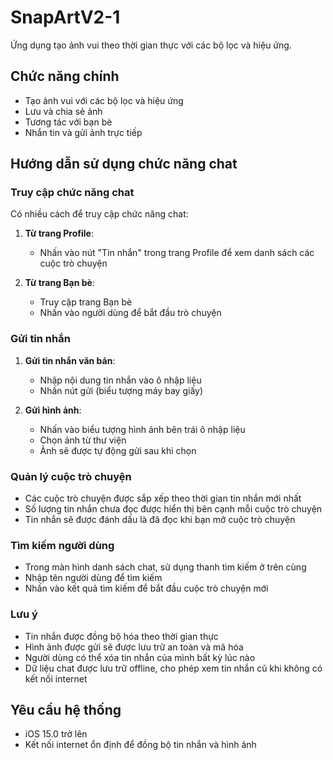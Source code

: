 # SnapArtV2-1

Ứng dụng tạo ảnh vui theo thời gian thực với các bộ lọc và hiệu ứng.

## Chức năng chính

- Tạo ảnh vui với các bộ lọc và hiệu ứng
- Lưu và chia sẻ ảnh
- Tương tác với bạn bè
- Nhắn tin và gửi ảnh trực tiếp

## Hướng dẫn sử dụng chức năng chat

### Truy cập chức năng chat

Có nhiều cách để truy cập chức năng chat:

1. **Từ trang Profile**: 
   - Nhấn vào nút "Tin nhắn" trong trang Profile để xem danh sách các cuộc trò chuyện

2. **Từ trang Bạn bè**:
   - Truy cập trang Bạn bè
   - Nhấn vào người dùng để bắt đầu trò chuyện

### Gửi tin nhắn

1. **Gửi tin nhắn văn bản**:
   - Nhập nội dung tin nhắn vào ô nhập liệu
   - Nhấn nút gửi (biểu tượng máy bay giấy)

2. **Gửi hình ảnh**:
   - Nhấn vào biểu tượng hình ảnh bên trái ô nhập liệu
   - Chọn ảnh từ thư viện
   - Ảnh sẽ được tự động gửi sau khi chọn

### Quản lý cuộc trò chuyện

- Các cuộc trò chuyện được sắp xếp theo thời gian tin nhắn mới nhất
- Số lượng tin nhắn chưa đọc được hiển thị bên cạnh mỗi cuộc trò chuyện
- Tin nhắn sẽ được đánh dấu là đã đọc khi bạn mở cuộc trò chuyện

### Tìm kiếm người dùng

- Trong màn hình danh sách chat, sử dụng thanh tìm kiếm ở trên cùng
- Nhập tên người dùng để tìm kiếm
- Nhấn vào kết quả tìm kiếm để bắt đầu cuộc trò chuyện mới

### Lưu ý

- Tin nhắn được đồng bộ hóa theo thời gian thực
- Hình ảnh được gửi sẽ được lưu trữ an toàn và mã hóa
- Người dùng có thể xóa tin nhắn của mình bất kỳ lúc nào
- Dữ liệu chat được lưu trữ offline, cho phép xem tin nhắn cũ khi không có kết nối internet

## Yêu cầu hệ thống

- iOS 15.0 trở lên
- Kết nối internet ổn định để đồng bộ tin nhắn và hình ảnh 